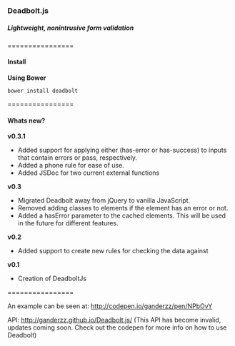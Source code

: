 ### Deadbolt.js
##### Lightweight, nonintrusive form validation
================

#### Install
**Using Bower**
```
bower install deadbolt
```

================

#### Whats new?
**v0.3.1**
* Added support for applying either (has-error or has-success) to inputs that contain errors or pass, respectively.
* Added a phone rule for ease of use.
* Added JSDoc for two current external functions

**v0.3** 
* Migrated Deadbolt away from jQuery to vanilla JavaScript. 
* Removed adding classes to elements if the element has an error or not.
* Added a hasError parameter to the cached elements. This will be used in the future for different features.

**v0.2**

* Added support to create new rules for checking the data against

**v0.1** 
* Creation of DeadboltJs

================

An example can be seen at: http://codepen.io/ganderzz/pen/NPbOvY

API: http://ganderzz.github.io/Deadbolt.js/ (This API has become invalid, updates coming soon. Check out the codepen for more info on how to use Deadbolt)
